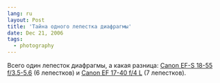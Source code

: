 ```yaml
---
lang: ru
layout: Post
title: 'Тайна одного лепестка диафрагмы'
date: Dec 21, 2006
tags:
  - photography
---
```


Всего один лепесток диафрагмы, а какая разница: [Canon EF-S 18-55 f/3.5-5.6](http://www.photosight.ru/photo.php?photoid=1828844) (6 лепестков) и [Canon EF 17-40 f/4 L](http://birdwatcher.ru/blog/910/) (7 лепестков).
